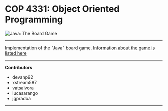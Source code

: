 COP 4331: Object Oriented Programming
========
![Java: The Board Game][1]


----------


Implementation of the "Java" board game.
[Information about the game is listed here][2]


----------


**Contributors**

 - devanp92 
 - xstream587 
 - vatsalvora 
 - lucasarango 
 - jgpradoa


----------


  [1]: https://4.bp.blogspot.com/_KfUlhrCsF2w/TQKKYAy1DAI/AAAAAAAABN0/Fxv6YgQSNpc/s1600/Java+-+game+box.jpg
  [2]: http://boardgamegeek.com/boardgame/855/java
